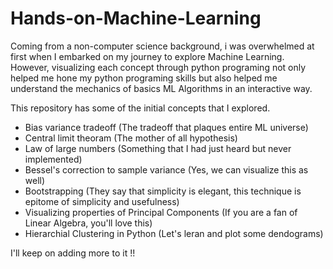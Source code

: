 # Hands-on-Machine-Learning

Coming from a non-computer science background, i was overwhelmed at first when I embarked on my journey to explore Machine Learning. 
However, visualizing each concept through python programing not only helped me hone my python programing skills but also helped me understand the mechanics of basics ML Algorithms
in an interactive way.

This repository has some of the initial concepts that I explored.
- Bias variance tradeoff (The tradeoff that plaques entire ML universe)
- Central limit theoram (The mother of all hypothesis)
- Law of large numbers (Something that I had just heard but never implemented)
- Bessel's correction to sample variance (Yes, we can visualize this as well)
- Bootstrapping (They say that simplicity is elegant, this technique is epitome of simplicity and usefulness)
- Visualizing properties of Principal Components (If you are a fan of Linear Algebra, you'll love this)
- Hierarchial Clustering in Python (Let's leran and plot some dendograms)

I'll keep on adding more to it !!


